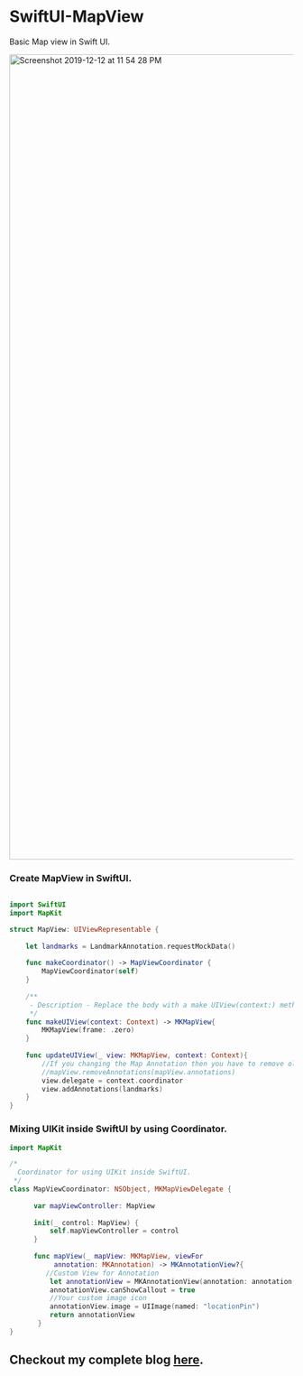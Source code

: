 # SwiftUI-MapView

Basic Map view in Swift UI.

<img width="1427" alt="Screenshot 2019-12-12 at 11 54 28 PM" src="https://user-images.githubusercontent.com/19596311/70739799-acf26a00-1d3d-11ea-8e97-bd72849f3ae8.png">


### Create MapView in SwiftUI.

```swift

import SwiftUI
import MapKit

struct MapView: UIViewRepresentable {
    
    let landmarks = LandmarkAnnotation.requestMockData()
    
    func makeCoordinator() -> MapViewCoordinator {
        MapViewCoordinator(self)
    }
    
    /**
     - Description - Replace the body with a make UIView(context:) method that creates and return an empty MKMapView
     */
    func makeUIView(context: Context) -> MKMapView{
        MKMapView(frame: .zero)
    }
    
    func updateUIView(_ view: MKMapView, context: Context){
        //If you changing the Map Annotation then you have to remove old Annotations
        //mapView.removeAnnotations(mapView.annotations)
        view.delegate = context.coordinator
        view.addAnnotations(landmarks)
    }
}
```

### Mixing UIKit inside SwiftUI by using Coordinator.

```swift
import MapKit

/*
  Coordinator for using UIKit inside SwiftUI.
 */
class MapViewCoordinator: NSObject, MKMapViewDelegate {
    
      var mapViewController: MapView
        
      init(_ control: MapView) {
          self.mapViewController = control
      }
        
      func mapView(_ mapView: MKMapView, viewFor
           annotation: MKAnnotation) -> MKAnnotationView?{
         //Custom View for Annotation
          let annotationView = MKAnnotationView(annotation: annotation, reuseIdentifier: "customView")
          annotationView.canShowCallout = true
          //Your custom image icon
          annotationView.image = UIImage(named: "locationPin")
          return annotationView
       }
}

```

## Checkout my complete blog [here](https://medium.com/flawless-app-stories/mapkit-in-swiftui-c0cc2b07c28a).
